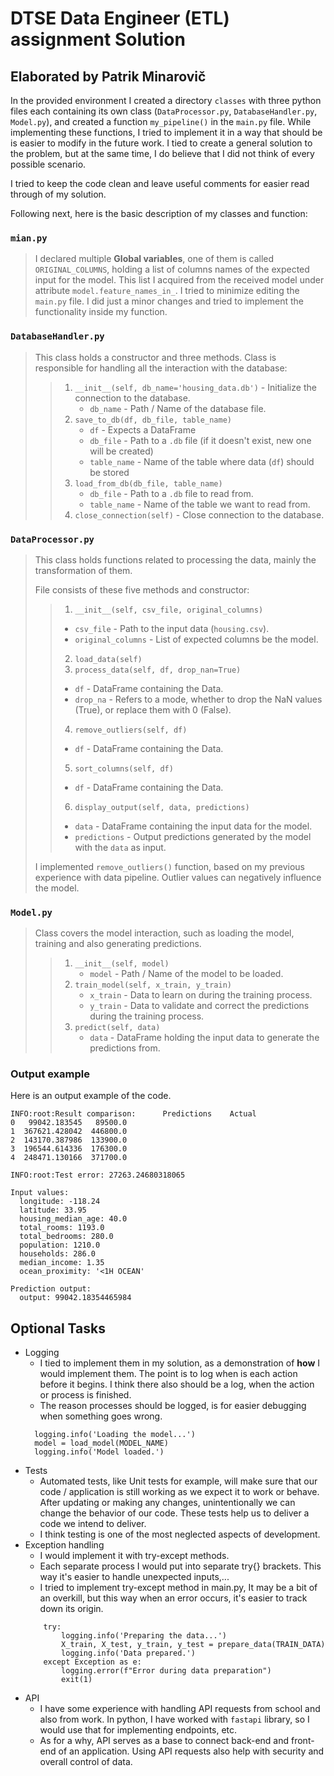 
# DTSE Data Engineer (ETL) assignment Solution
## Elaborated by Patrik Minarovič


In the provided environment I created a directory `classes` with three python files each containing its own class (`DataProcessor.py`, `DatabaseHandler.py`, `Model.py`), and created a function `my_pipeline()` in the `main.py` file.
While implementing these functions, I tried to implement it in a way that should be is easier to modify in the future work.
I tied to create a general solution to the problem, but at the same time, I do believe that I did not think of every possible scenario.

I tried to keep the code clean and leave useful comments for easier read through of my solution.

Following next, here is the basic description of my classes and function:

### `mian.py`
> I declared multiple  **Global variables**, one of them is called `ORIGINAL_COLUMNS`, holding a list of columns names of the expected input for the model.
> This list I acquired from the received model under attribute `model.feature_names_in_`.
> I tried to minimize editing the `main.py` file. I did just a minor changes and tried to implement the functionality inside my function.

### `DatabaseHandler.py`
>  This class holds a constructor and three methods. Class is responsible for handling all the interaction with the database:
>> 1. `__init__(self, db_name='housing_data.db')` - Initialize the connection to the database.
>>    * `db_name` - Path / Name of the database file. 
>> 2. `save_to_db(df, db_file, table_name)` 
>>    * `df` - Expects a DataFrame
>>    * `db_file` - Path to a `.db` file (if it doesn't exist, new one will be created)
>>    * `table_name` - Name of the table where data (`df`) should be stored
>> 3. `load_from_db(db_file, table_name)`
>>    * `db_file` - Path to a `.db` file to read from.
>>    * `table_name` - Name of the table we want to read from.
>> 4. `close_connection(self)` - Close connection to the database.



### `DataProcessor.py`
> This class holds functions related to processing the data, mainly the transformation of them.
> 
>File consists of these five methods and constructor: 
>>1. `__init__(self, csv_file, original_columns)`
>>   * `csv_file` - Path to the input data (`housing.csv`).
>>   * `original_columns` - List of expected columns be the model.
>>2. `load_data(self)`
>>3. `process_data(self, df, drop_nan=True)`
>>   * `df` - DataFrame containing the Data.
>>   * `drop_na` - Refers to a mode, whether to drop the NaN values (True), or replace them with 0 (False).
>>4. `remove_outliers(self, df)`
>>   * `df` - DataFrame containing the Data.
>>5. `sort_columns(self, df)`
>>   * `df` - DataFrame containing the Data.
>>6. `display_output(self, data, predictions)`
>>   * `data` - DataFrame containing the input data for the model.
>>   * `predictions` - Output predictions generated by the model with the `data` as input.
>
> I implemented `remove_outliers()` function, based on my previous experience with data pipeline. Outlier values can negatively influence the model.


### `Model.py`
> Class covers the model interaction, such as loading the model, training and also generating predictions.
> 
> > 1. `__init__(self, model)`
> >    * `model` - Path / Name of the model to be loaded.
> > 2. `train_model(self, x_train, y_train)`
> >    * `x_train` - Data to learn on during the training process.
> >    * `y_train` - Data to validate and correct the predictions during the training process.
> > 3. `predict(self, data)`
> >    * `data` - DataFrame holding the input data to generate the predictions from.

### Output example
Here is an output example of the code.
```
INFO:root:Result comparison:      Predictions    Actual
0   99042.183545   89500.0
1  367621.428042  446800.0
2  143170.387986  133900.0
3  196544.614336  176300.0
4  248471.130166  371700.0

INFO:root:Test error: 27263.24680318065

Input values:
  longitude: -118.24
  latitude: 33.95
  housing_median_age: 40.0
  total_rooms: 1193.0
  total_bedrooms: 280.0
  population: 1210.0
  households: 286.0
  median_income: 1.35
  ocean_proximity: '<1H OCEAN'

Prediction output:
  output: 99042.18354465984

```

## Optional Tasks

- Logging
  - I tied to implement them in my solution, as a demonstration of **how** I would implement them. The point is to log when is each action before it begins. I think there also should be a log, when the action or process is finished.
  - The reason processes should be logged, is for easier debugging when something goes wrong.
  ```angular2html
    logging.info('Loading the model...')
    model = load_model(MODEL_NAME)
    logging.info('Model loaded.')
  ```
- Tests
  - Automated tests, like Unit tests for example, will make sure that our code / application is still working as we expect it to work or behave. After updating or making any changes, unintentionally we can change the behavior of our code. These tests help us to deliver a code we intend to deliver.
  - I think testing is one of the most neglected aspects of development.
- Exception handling
  - I would implement it with try-except methods.
  - Each separate process I would put into separate try{} brackets. This way it's easier to handle unexpected inputs,...
  - I tried to implement try-except method in main.py, It may be a bit of an overkill, but this way when an error occurs, it's easier to track down its origin.
  ```angular2html
      try:
          logging.info('Preparing the data...')
          X_train, X_test, y_train, y_test = prepare_data(TRAIN_DATA)
          logging.info('Data prepared.')
      except Exception as e:
          logging.error(f"Error during data preparation")
          exit(1)
  ```
- API
  - I have some experience with handling API requests from school and also from work. In python, I have worked with `fastapi` library, so I would use that for implementing endpoints, etc.
  - As for a why, API serves as a base to connect back-end and front-end of an application. Using API requests also help with security and overall control of data. 
